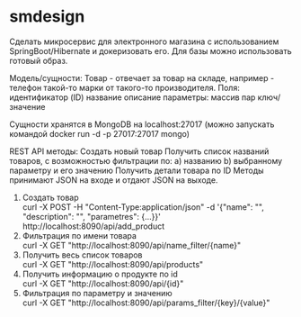 # smdesign
Cделать микросервис для электронного магазина с использованием SpringBoot/Hibernate и докеризовать его. Для базы можно использовать готовый образ.

Модель/cущности:
    Товар - отвечает за товар на складе, например - телефон такой-то марки от такого-то производителя.
    Поля:   
             идентификатор (ID)
             название
             описание
             параметры: массив пар ключ/значение

Сущности хранятся в MongoDB на localhost:27017  (можно запускать командой docker run -d -p 27017:27017 mongo) 

REST API методы:
Создать новый товар
Получить список названий товаров, с возможностью фильтрации по:
 a) названию
 b) выбранному параметру и его значению
Получить детали товара по ID
Методы принимают JSON на входе и отдают JSON на выходе.

1) Создать товар <br /> 
curl -X POST -H "Content-Type:application/json" -d '{"name": "", "description": "", "parametres": {...}}' http://localhost:8090/api/add_product
2) Фильтрация по имени товара <br />
curl -X GET "http://localhost:8090/api/name_filter/{name}"
3) Получить весь список товаров <br />
curl -X GET "http://localhost:8090/api/products"
4) Получить информацию о продукте по id <br />
curl -X GET "http://localhost:8090/api/{id}"
5) Фильтрация по параметру и значению <br />
curl -X GET "http://localhost:8090/api/params_filter/{key}/{value}"

